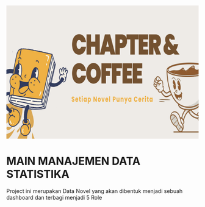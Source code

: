 <p align="center">
  <img width="858" height="350" src="Image/Header Chapter & Coffee .png">
</p>

# MAIN MANAJEMEN DATA STATISTIKA
 Project ini merupakan Data Novel yang akan dibentuk menjadi sebuah dashboard dan terbagi menjadi 5 Role

